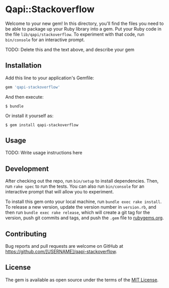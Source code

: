 # Qapi::Stackoverflow

Welcome to your new gem! In this directory, you'll find the files you need to be able to package up your Ruby library into a gem. Put your Ruby code in the file `lib/qapi/stackoverflow`. To experiment with that code, run `bin/console` for an interactive prompt.

TODO: Delete this and the text above, and describe your gem

## Installation

Add this line to your application's Gemfile:

```ruby
gem 'qapi-stackoverflow'
```

And then execute:

    $ bundle

Or install it yourself as:

    $ gem install qapi-stackoverflow

## Usage

TODO: Write usage instructions here

## Development

After checking out the repo, run `bin/setup` to install dependencies. Then, run `rake spec` to run the tests. You can also run `bin/console` for an interactive prompt that will allow you to experiment.

To install this gem onto your local machine, run `bundle exec rake install`. To release a new version, update the version number in `version.rb`, and then run `bundle exec rake release`, which will create a git tag for the version, push git commits and tags, and push the `.gem` file to [rubygems.org](https://rubygems.org).

## Contributing

Bug reports and pull requests are welcome on GitHub at https://github.com/[USERNAME]/qapi-stackoverflow.


## License

The gem is available as open source under the terms of the [MIT License](http://opensource.org/licenses/MIT).

